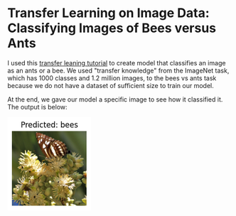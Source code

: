# Transfer Learning on Image Data: Classifying Images of Bees versus Ants

I used this [transfer leaning tutorial](https://pytorch.org/tutorials/beginner/transfer_learning_tutorial.html) to create model that classifies an image as an ants or a bee. 
We used "transfer knowledge" from the ImageNet task, which has 1000 classes and 1.2 million images, to the bees vs ants task because we do not have a dataset of sufficient size to train our model.

At the end, we gave our model a specific image to see how it classified it. The output is below:

![](output.png)

